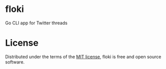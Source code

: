 # floki

Go CLI app for Twitter threads

# License

Distributed under the terms of the [MIT license][MIT], floki is free and open
source software.

[MIT]: http://opensource.org/licenses/MIT
